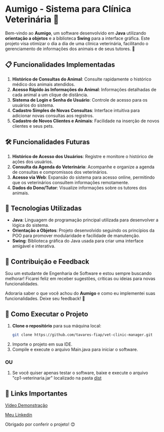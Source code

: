 # Aumigo - Sistema para Clínica Veterinária 🐾

Bem-vindo ao **Aumigo**, um software desenvolvido em **Java** utilizando **orientação a objetos** e a biblioteca **Swing** para a interface gráfica. Este projeto visa otimizar o dia a dia de uma clínica veterinária, facilitando o gerenciamento de informações dos animais e de seus tutores. 🚀

## 📋 Funcionalidades Implementadas

1. **Histórico de Consultas do Animal**: Consulte rapidamente o histórico médico dos animais atendidos.
2. **Acesso Rápido às Informações do Animal**: Informações detalhadas de cada animal a um clique de distância.
3. **Sistema de Login e Senha de Usuário**: Controle de acesso para os usuários do sistema.
4. **Cadastro Simples de Novas Consultas**: Interface intuitiva para adicionar novas consultas aos registros.
5. **Cadastro de Novos Clientes e Animais**: Facilidade na inserção de novos clientes e seus pets.

## 🛠 Funcionalidades Futuras

1. **Histórico de Acesso dos Usuários**: Registre e monitore o histórico de ações dos usuários.
2. **Consulta da Agenda do Veterinário**: Acompanhe e organize a agenda de consultas e compromissos dos veterinários.
3. **Acesso via Web**: Expansão do sistema para acesso online, permitindo que os veterinários consultem informações remotamente.
4. **Dados do Dono/Tutor**: Visualize informações sobre os tutores dos animais.

## 🎨 Tecnologias Utilizadas

- **Java**: Linguagem de programação principal utilizada para desenvolver a lógica do sistema.
- **Orientação a Objetos**: Projeto desenvolvido seguindo os princípios da POO para promover modularidade e facilidade de manutenção.
- **Swing**: Biblioteca gráfica do Java usada para criar uma interface amigável e interativa.

## 🤝 Contribuição e Feedback

Sou um estudante de Engenharia de Software e estou sempre buscando melhorar! Ficarei feliz em receber sugestões, críticas ou ideias para novas funcionalidades.

Adoraria saber o que você achou do **Aumigo** e como eu implementei suas funcionalidades. Deixe seu feedback! 💬

## 📂 Como Executar o Projeto

1. **Clone o repositório** para sua máquina local:
   ```bash
   git clone https://github.com/tavares-fiap/vet-clinic-manager.git
2. Importe o projeto em sua IDE.
3. Compile e execute o arquivo Main.java para iniciar o software.
   
### OU

1. Se você quiser apenas testar o software, baixe e execute o arquivo "cp1-veterinaria.jar" localizado na pasta [dist](https://github.com/tavares-fiap/vet-clinic-manager/tree/main/dist)


## 🔗 Links Importantes
[Vídeo Demonstração](https://youtu.be/kYZzTENs3kI)

[Meu Linkedin](https://www.linkedin.com/in/phptavares/)

Obrigado por conferir o projeto! 😊
